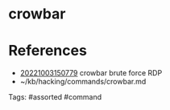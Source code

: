 # crowbar

# References
- [20221003150779](/zet/20221003150779/README.md) crowbar brute force RDP
- ~/kb/hacking/commands/crowbar.md

Tags:
    #assorted #command
